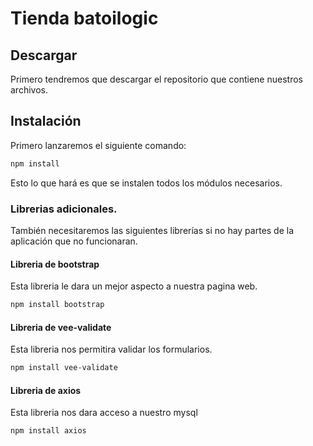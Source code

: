 # Tienda batoilogic

## Descargar
Primero tendremos que descargar el repositorio que contiene nuestros archivos.

## Instalación
Primero lanzaremos el siguiente comando: 
```prolog
npm install
```
Esto lo que hará es que se instalen todos los módulos necesarios.

### Librerias adicionales.
También necesitaremos las siguientes librerías si no hay partes de la aplicación que no funcionaran. 

#### Libreria de bootstrap
Esta libreria le dara un mejor aspecto a nuestra pagina web.
```prolog
npm install bootstrap
```

#### Libreria de vee-validate
Esta libreria nos permitira validar los formularios.
```prolog
npm install vee-validate
```

#### Libreria de axios
Esta libreria nos dara acceso a nuestro mysql
```prolog
npm install axios
```
